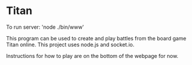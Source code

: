 Titan
=====

To run server: 'node ./bin/www'

This program can be used to create and play battles from the board game Titan online.  This project uses node.js and socket.io.

Instructions for how to play are on the bottom of the webpage for now.
